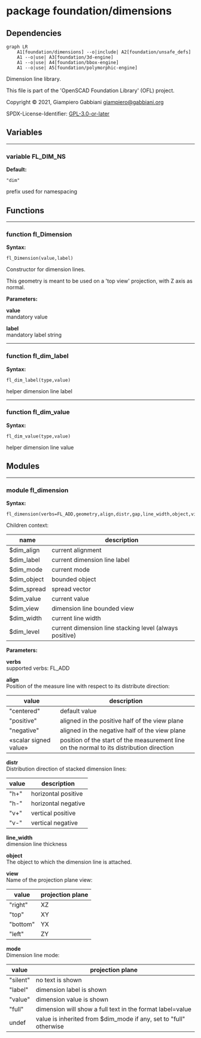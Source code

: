 # package foundation/dimensions

## Dependencies

```mermaid
graph LR
    A1[foundation/dimensions] --o|include| A2[foundation/unsafe_defs]
    A1 --o|use| A3[foundation/3d-engine]
    A1 --o|use| A4[foundation/bbox-engine]
    A1 --o|use| A5[foundation/polymorphic-engine]
```

Dimension line library.

This file is part of the 'OpenSCAD Foundation Library' (OFL) project.

Copyright © 2021, Giampiero Gabbiani <giampiero@gabbiani.org>

SPDX-License-Identifier: [GPL-3.0-or-later](https://spdx.org/licenses/GPL-3.0-or-later.html)


## Variables

---

### variable FL_DIM_NS

__Default:__

    "dim"

prefix used for namespacing

## Functions

---

### function fl_Dimension

__Syntax:__

```text
fl_Dimension(value,label)
```

Constructor for dimension lines.

This geometry is meant to be used on a 'top view' projection, with Z axis as normal.


__Parameters:__

__value__  
mandatory value

__label__  
mandatory label string


---

### function fl_dim_label

__Syntax:__

```text
fl_dim_label(type,value)
```

helper dimension line label

---

### function fl_dim_value

__Syntax:__

```text
fl_dim_value(type,value)
```

helper dimension line value

## Modules

---

### module fl_dimension

__Syntax:__

    fl_dimension(verbs=FL_ADD,geometry,align,distr,gap,line_width,object,view,mode)

Children context:

| name        | description                                              |
| ----------  | -------------------------------------------------------- |
| $dim_align  | current alignment                                        |
| $dim_label  | current dimension line label                             |
| $dim_mode   | current mode                                             |
| $dim_object | bounded object                                           |
| $dim_spread | spread vector                                            |
| $dim_value  | current value                                            |
| $dim_view   | dimension line bounded view                              |
| $dim_width  | current line width                                       |
| $dim_level  | current dimension line stacking level (always positive)  |


__Parameters:__

__verbs__  
supported verbs: FL_ADD

__align__  
Position of the measure line with respect to its distribute direction:

| value                  | description                                   |
| ---------------------  | --------------------------------------------- |
| "centered"             | default value                                 |
| "positive"             | aligned in the positive half of the view plane|
| "negative"             | aligned in the negative half of the view plane|
| «scalar signed value»  | position of the start of the measurement line on the normal to its distribution direction |


__distr__  
Distribution direction of stacked dimension lines:

| value  | description         |
| -----  | ------------------- |
| "h+"   | horizontal positive |
| "h-"   | horizontal negative |
| "v+"   | vertical positive   |
| "v-"   | vertical negative   |


__line_width__  
dimension line thickness

__object__  
The object to which the dimension line is attached.

__view__  
Name of the projection plane view:

| value    | projection plane  |
| -----    | ------------------|
| "right"  | XZ                |
| "top"    | XY                |
| "bottom" | YX                |
| "left"   | ZY                |


__mode__  
Dimension line mode:

| value    | projection plane                                                  |
| -----    | ----------------------------------------------------------------- |
| "silent" | no text is shown                                                  |
| "label"  | dimension label is shown                                          |
| "value"  | dimension value is shown                                          |
| "full"   | dimension will show a full text in the format label=value         |
| undef    | value is inherited from $dim_mode if any, set to "full" otherwise |



